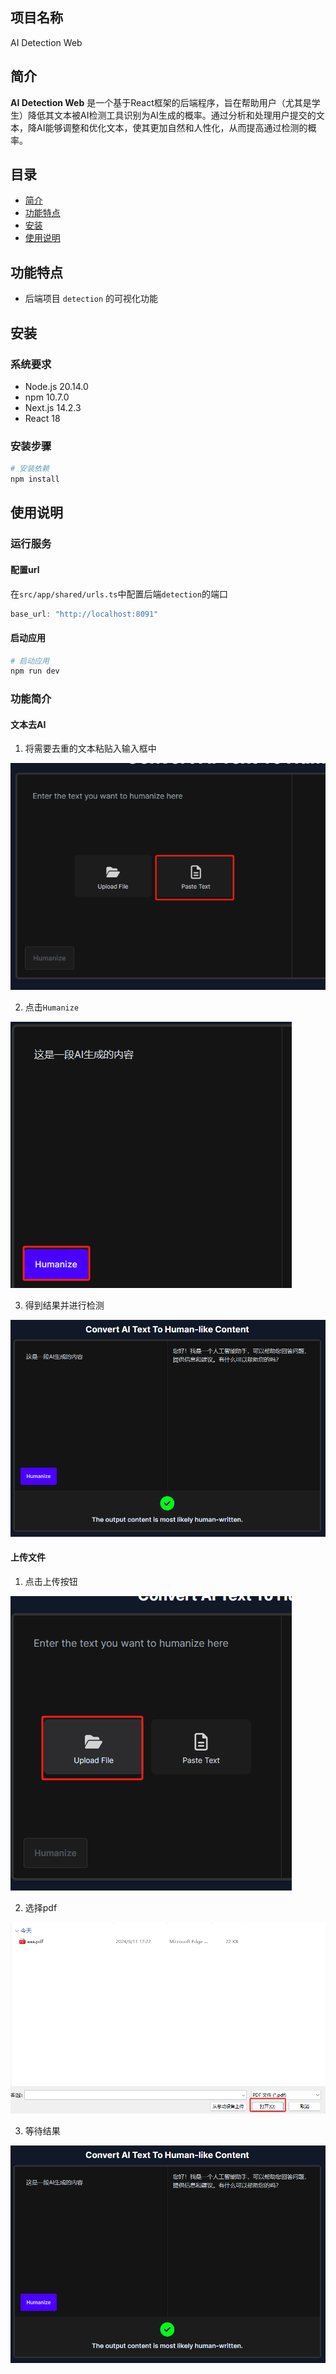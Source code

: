 ## 项目名称

AI Detection Web

## 简介

**AI Detection Web**
是一个基于React框架的后端程序，旨在帮助用户（尤其是学生）降低其文本被AI检测工具识别为AI生成的概率。通过分析和处理用户提交的文本，降AI能够调整和优化文本，使其更加自然和人性化，从而提高通过检测的概率。

## 目录

- [简介](#简介)
- [功能特点](#功能特点)
- [安装](#安装)
- [使用说明](#使用说明)

## 功能特点

- 后端项目 `detection` 的可视化功能

## 安装

### 系统要求

- Node.js 20.14.0
- npm 10.7.0
- Next.js 14.2.3
- React 18

### 安装步骤

```bash
# 安装依赖
npm install
```

## 使用说明

### 运行服务

#### 配置url

在`src/app/shared/urls.ts`中配置后端`detection`的端口

```typescript
base_url: "http://localhost:8091"
```

#### 启动应用

```bash
# 启动应用
npm run dev
```

### 功能简介

#### 文本去AI
1. 将需要去重的文本粘贴入输入框中

![直接从剪切板获取文本](docs/img/paste.png)

2. 点击`Humanize`

![a](docs/img/humanize.png)

3. 得到结果并进行检测

![alt text](docs/img/result.png)

#### 上传文件

1. 点击上传按钮

![alt text](docs/img/upload.png)

2. 选择pdf

![alt text](docs/img/choose.png)

3. 等待结果

![alt text](docs/img/result.png)